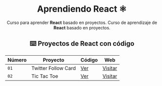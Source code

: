 <div align="center">

# Aprendiendo React ⚛️
Curso para aprender **React** basado en proyectos.
Curso de aprendizaje de **React** basado en proyectos.

## ⌨️ Proyectos de React con código

| Número | Proyecto | Código | Web |
| --- | --- | --- | --- |
| `01` | Twitter Follow Card | [Ver](projects/01-twitter-follow-card/) | [Visitar](https://pablo-hg-react-01.surge.sh) |
| `02` | Tic Tac Toe | [Ver](projects/02-tic-tac-toe/) | [Visitar](https://pablo-hg-react-02.surge.sh) |
